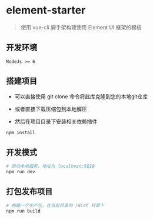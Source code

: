 # element-starter

> 使用 vue-cli 脚手架构建使用 Element UI 框架的模板

## 开发环境

`NodeJs >= 6`

## 搭建项目

 - 可以直接使用 git clone 命令将此库克隆到您的本地git仓库
 - 或者直接下载压缩包到本地解压

 - 然后在项目目录下安装相关依赖插件
``` bash
npm install
```

## 开发模式

``` bash
# 启动本地服务，地址为 localhost:8010
npm run dev
```

## 打包发布项目

``` bash
# 构建一个生产包，在当前目录的 /dist 目录下
npm run build
```
